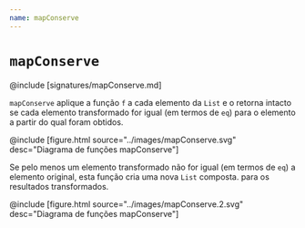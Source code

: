 ```yaml
---
name: mapConserve
---
```


# `mapConserve`

@include [signatures/mapConserve.md]

`mapConserve` aplique a função `f` a cada elemento da `List` e o
retorna intacto se cada elemento transformado for igual
(em termos de `eq`) para o elemento a partir do qual foram obtidos.

@include [figure.html source="../images/mapConserve.svg" desc="Diagrama de funções mapConserve"]

Se pelo menos um elemento transformado não for igual (em termos de `eq`) a
elemento original, esta função cria uma nova `List` composta.
para os resultados transformados.

@include [figure.html source="../images/mapConserve.2.svg" desc="Diagrama de funções mapConserve"]
